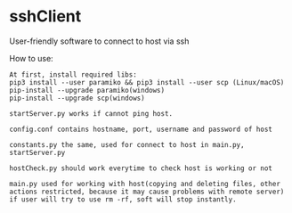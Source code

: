 # sshClient
User-friendly software to connect to host via ssh

How to use:

	At first, install required libs:
	pip3 install --user paramiko && pip3 install --user scp (Linux/macOS)
	pip-install --upgrade paramiko(windows)
	pip-install --upgrade scp(windows)

	startServer.py works if cannot ping host.

	config.conf contains hostname, port, username and password of host

	constants.py the same, used for connect to host in main.py, startServer.py

	hostCheck.py should work everytime to check host is working or not

	main.py used for working with host(copying and deleting files, other actions restricted, because it may cause problems with remote server)
	if user will try to use rm -rf, soft will stop instantly.
